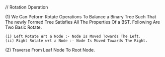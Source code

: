 // Rotation Operation 

(1) We Can Peform Rotate Operations To Balance a Binary Tree Such That The newly Formed Tree Satisfies All The Properties Of a BST. Following Are Two Basic Rotate. 

    (i) Left Rotate Wrt a Node :- Node Is Moved Towards The Left. 
    (ii) Right Rotate wrt a Node :- Node Is Moved Towards The Right. 

(2) Traverse From Leaf Node To Root Node. 